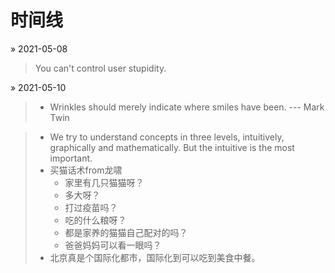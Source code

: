 # 时间线

&raquo; 2021-05-08
> You can't control user stupidity.

&raquo; 2021-05-10
> - Wrinkles should merely indicate where smiles have been. --- Mark Twin 

> - We try to understand concepts in three levels, intuitively, graphically and mathematically. But the intuitive is the most important.
> - 买猫话术from龙啸
>    - 家里有几只猫猫呀？
>    - 多大呀？
>   - 打过疫苗吗？
>   - 吃的什么粮呀？
>   - 都是家养的猫猫自己配对的吗？
>   - 爸爸妈妈可以看一眼吗？
> - 北京真是个国际化都市，国际化到可以吃到美食中餐。
